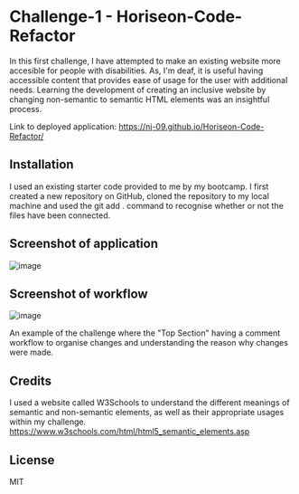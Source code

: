 # Challenge-1 - Horiseon-Code-Refactor

In this first challenge, I have attempted to make an existing website more accesible for people with disabilities. 
As, I'm deaf, it is useful having accessible content that provides ease of usage for the user with additional needs. 
Learning the development of creating an inclusive website by changing non-semantic to semantic HTML elements was an insightful process.

Link to deployed application: https://nj-09.github.io/Horiseon-Code-Refactor/

## Installation
I used an existing starter code provided to me by my bootcamp. I first created a new repository on GitHub, cloned the repository to my local machine and used the git add . command to recognise whether or not the files have been connected.

## Screenshot of application
![image](https://user-images.githubusercontent.com/119903128/225515842-a4b193e8-3678-42a8-a05d-67b82fe0a5a4.png)

## Screenshot of workflow
![image](https://user-images.githubusercontent.com/119903128/207220046-ba2d264f-43db-43b5-9fd9-6b68aa48dad1.png)

An example of the challenge where the "Top Section" having a comment workflow to organise changes and understanding the reason why changes were made.

## Credits
I used a website called W3Schools to understand the different meanings of semantic and non-semantic elements, as well as their appropriate usages within my challenge.
https://www.w3schools.com/html/html5_semantic_elements.asp

## License
MIT
